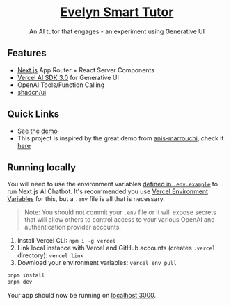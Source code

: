 <a href="https://chat.everlearns.co">
  <h1 align="center">Evelyn Smart Tutor</h1>
</a>

<p align="center">
  An AI tutor that engages - an experiment using Generative UI
</p>

## Features

- [Next.js](https://nextjs.org) App Router + React Server Components
- [Vercel AI SDK 3.0](https://sdk.vercel.ai/docs) for Generative UI
- OpenAI Tools/Function Calling
- [shadcn/ui](https://ui.shadcn.com)

## Quick Links

- [See the demo](https://youtu.be/Svm9ZItg6U8)
- This project is inspired by the great demo from [anis-marrouchi](https://github.com/anis-marrouchi), check it [here](https://github.com/anis-marrouchi/vercel-ai-sdk-quiz)


## Running locally

You will need to use the environment variables [defined in `.env.example`](.env.example) to run Next.js AI Chatbot. It's recommended you use [Vercel Environment Variables](https://vercel.com/docs/projects/environment-variables) for this, but a `.env` file is all that is necessary.

> Note: You should not commit your `.env` file or it will expose secrets that will allow others to control access to your various OpenAI and authentication provider accounts.

1. Install Vercel CLI: `npm i -g vercel`
2. Link local instance with Vercel and GitHub accounts (creates `.vercel` directory): `vercel link`
3. Download your environment variables: `vercel env pull`

```bash
pnpm install
pnpm dev
```

Your app should now be running on [localhost:3000](http://localhost:3000/).

